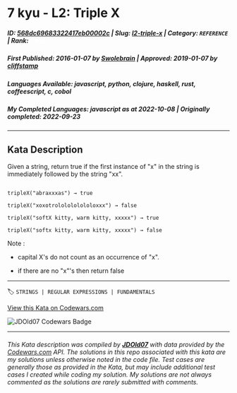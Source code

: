 # 7 kyu - L2: Triple X

##### **ID**: [568dc69683322417eb00002c](https://www.codewars.com/kata/568dc69683322417eb00002c) | **Slug**: [l2-triple-x](https://www.codewars.com/kata/568dc69683322417eb00002c) | **Category**: `REFERENCE` | **Rank**: <span style="color:white">7 kyu</span>

##### **First Published**: 2016-01-07 ***by*** [Swolebrain](https://www.codewars.com/users/Swolebrain) | **Approved**: 2019-01-07 ***by*** [cliffstamp](https://www.codewars.com/users/cliffstamp)

##### **Languages Available**: javascript, python, clojure, haskell, rust, coffeescript, c, cobol

##### **My Completed Languages**: javascript ***as at*** 2022-10-08 | **Originally completed**: 2022-09-23

---

## Kata Description


Given a string, return true if the first instance of "x" in the string is immediately followed by the string "xx". 



```

tripleX("abraxxxas") → true

tripleX("xoxotrololololololoxxx") → false

tripleX("softX kitty, warm kitty, xxxxx") → true

tripleX("softx kitty, warm kitty, xxxxx") → false

```



Note :

 - capital X's do not count as an occurrence of "x".

 - if there are no "x"'s then return false

---


🏷 `STRINGS | REGULAR EXPRESSIONS | FUNDAMENTALS`


[View this Kata on Codewars.com](https://www.codewars.com/kata/568dc69683322417eb00002c)

![](https://www.codewars.com/users/jdold07/badges/large "JDOld07 Codewars Badge")

---

###### *This Kata description was compiled by [**JDOld07**](https://tpstech.dev) with data provided by the [Codewars.com](https://www.codewars.com) API.  The solutions in this repo associated with this kata are my solutions unless otherwise noted in the code file.  Test cases are generally those as provided in the Kata, but may include additional test cases I created while coding my solution.  My solutions are not always commented as the solutions are rarely submitted with comments.*
